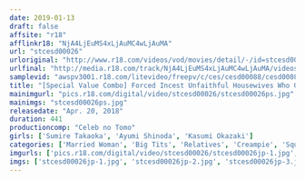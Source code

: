 ```yaml
---
date: 2019-01-13
draft: false
affsite: "r18"
afflinkr18: "NjA4LjEuMS4xLjAuMC4wLjAuMA"
url: "stcesd00026"
urloriginal: "http://www.r18.com/videos/vod/movies/detail/-/id=stcesd00026"
urlfinal: "http://media.r18.com/track/NjA4LjEuMS4xLjAuMC4wLjAuMA/videos/vod/movies/detail/-/id=stcesd00026"
samplevid: "awspv3001.r18.com/litevideo/freepv/c/ces/cesd00088/cesd00088_dmb_w.mp4"
title: "[Special Value Combo] Forced Incest Unfaithful Housewives Who Get Fucked By Their Husband's Bosses While Their Husbands Sleep Next To Them A Mother-In-Law Who Toys With Me To Satisfy Her Lust Sumire Takaoka Kasumi Okazaki Ayumi Shinoda"
mainimgurl: "pics.r18.com/digital/video/stcesd00026/stcesd00026ps.jpg"
mainimgs: "stcesd00026ps.jpg"
releasedate: "Apr. 20, 2018"
duration: 441
productioncomp: "Celeb no Tomo"
girls: ['Sumire Takaoka', 'Ayumi Shinoda', 'Kasumi Okazaki']
categories: ['Married Woman', 'Big Tits', 'Relatives', 'Creampie', 'Squirting', 'Set Items']
imgurls: ['pics.r18.com/digital/video/stcesd00026/stcesd00026jp-1.jpg', 'pics.r18.com/digital/video/stcesd00026/stcesd00026jp-2.jpg', 'pics.r18.com/digital/video/stcesd00026/stcesd00026jp-3.jpg', 'pics.r18.com/digital/video/stcesd00026/stcesd00026jp-4.jpg', 'pics.r18.com/digital/video/stcesd00026/stcesd00026jp-5.jpg', 'pics.r18.com/digital/video/stcesd00026/stcesd00026jp-6.jpg', 'pics.r18.com/digital/video/stcesd00026/stcesd00026jp-7.jpg', 'pics.r18.com/digital/video/stcesd00026/stcesd00026jp-8.jpg', 'pics.r18.com/digital/video/stcesd00026/stcesd00026jp-9.jpg', 'pics.r18.com/digital/video/stcesd00026/stcesd00026jp-10.jpg', 'pics.r18.com/digital/video/stcesd00026/stcesd00026jp-11.jpg', 'pics.r18.com/digital/video/stcesd00026/stcesd00026jp-12.jpg', 'pics.r18.com/digital/video/stcesd00026/stcesd00026jp-13.jpg', 'pics.r18.com/digital/video/stcesd00026/stcesd00026jp-14.jpg', 'pics.r18.com/digital/video/stcesd00026/stcesd00026jp-15.jpg', 'pics.r18.com/digital/video/stcesd00026/stcesd00026jp-16.jpg', 'pics.r18.com/digital/video/stcesd00026/stcesd00026jp-17.jpg', 'pics.r18.com/digital/video/stcesd00026/stcesd00026jp-18.jpg', 'pics.r18.com/digital/video/stcesd00026/stcesd00026jp-19.jpg', 'pics.r18.com/digital/video/stcesd00026/stcesd00026jp-20.jpg']
imgs: ['stcesd00026jp-1.jpg', 'stcesd00026jp-2.jpg', 'stcesd00026jp-3.jpg', 'stcesd00026jp-4.jpg', 'stcesd00026jp-5.jpg', 'stcesd00026jp-6.jpg', 'stcesd00026jp-7.jpg', 'stcesd00026jp-8.jpg', 'stcesd00026jp-9.jpg', 'stcesd00026jp-10.jpg', 'stcesd00026jp-11.jpg', 'stcesd00026jp-12.jpg', 'stcesd00026jp-13.jpg', 'stcesd00026jp-14.jpg', 'stcesd00026jp-15.jpg', 'stcesd00026jp-16.jpg', 'stcesd00026jp-17.jpg', 'stcesd00026jp-18.jpg', 'stcesd00026jp-19.jpg', 'stcesd00026jp-20.jpg']
---
```


